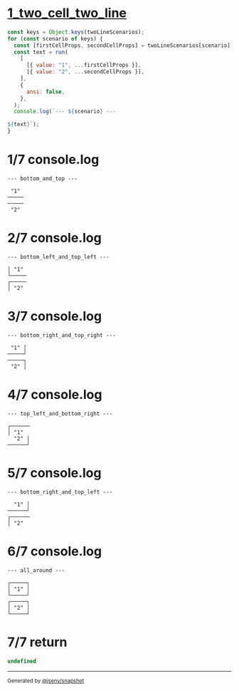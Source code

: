 # [1_two_cell_two_line](../../table_two_cells.test.mjs#L148)

```js
const keys = Object.keys(twoLineScenarios);
for (const scenario of keys) {
  const [firstCellProps, secondCellProps] = twoLineScenarios[scenario];
  const text = run(
    [
      [{ value: "1", ...firstCellProps }],
      [{ value: "2", ...secondCellProps }],
    ],
    {
      ansi: false,
    },
  );
  console.log(`--- ${scenario} ---

${text}`);
}
```

# 1/7 console.log

```console
--- bottom_and_top ---

 "1" 
─────
─────
 "2" 
```

# 2/7 console.log

```console
--- bottom_left_and_top_left ---

│ "1" 
└─────
┌─────
│ "2" 
```

# 3/7 console.log

```console
--- bottom_right_and_top_right ---

 "1" │
─────┘
─────┐
 "2" │
```

# 4/7 console.log

```console
--- top_left_and_bottom_right ---

┌──────
│ "1"  
  "2" │
──────┘
```

# 5/7 console.log

```console
--- bottom_right_and_top_left ---

  "1" │
──────┘
┌──────
│ "2"  
```

# 6/7 console.log

```console
--- all_around ---

┌─────┐
│ "1" │
└─────┘
┌─────┐
│ "2" │
└─────┘
```

# 7/7 return

```js
undefined
```

---

<sub>
  Generated by <a href="https://github.com/jsenv/core/tree/main/packages/independent/snapshot">@jsenv/snapshot</a>
</sub>
